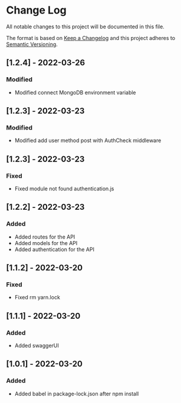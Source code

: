 
# Change Log
All notable changes to this project will be documented in this file.
 
The format is based on [Keep a Changelog](http://keepachangelog.com/)
and this project adheres to [Semantic Versioning](http://semver.org/).
## [1.2.4] - 2022-03-26
### Modified
- Modified connect MongoDB environment variable
## [1.2.3] - 2022-03-23
### Modified
- Modified add user method post with AuthCheck middleware

## [1.2.3] - 2022-03-23
### Fixed
- Fixed module not found authentication.js

## [1.2.2] - 2022-03-23
### Added
- Added routes for the API
- Added models for the API
- Added authentication for the API

## [1.1.2] - 2022-03-20
### Fixed
- Fixed rm yarn.lock

## [1.1.1] - 2022-03-20
### Added
- Added swaggerUI

## [1.0.1] - 2022-03-20
### Added
- Added babel in package-lock.json after npm install